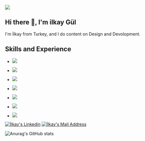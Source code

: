 ![](https://media-exp1.licdn.com/dms/image/C4D16AQFtfFicQhpnWw/profile-displaybackgroundimage-shrink_350_1400/0/1616528347824?e=1623283200&v=beta&t=TVx4wXv2nr4FK5-jNgSX5MCiYuzPwY9BVQD66MRMRmc)

## Hi there 👋, I'm ilkay Gül
I'm İlkay from Turkey, and I do content on Design and Devolopment. 

## Skills and Experience
* <img src="https://img.shields.io/badge/.NET-5C2D91?style=for-the-badge&logo=.net&logoColor=white"></img>
* <img src="https://img.shields.io/badge/Angular-DD0031?style=for-the-badge&logo=angular&logoColor=white"></img>
* <img src="https://img.shields.io/badge/C%23-239120?style=for-the-badge&logo=c-sharp&logoColor=white"></img>
* <img src="https://img.shields.io/badge/TypeScript-007ACC?style=for-the-badge&logo=typescript&logoColor=white"></img>
* <img src="https://img.shields.io/badge/HTML5-E34F26?style=for-the-badge&logo=html5&logoColor=white"></img>
* <img src="https://img.shields.io/badge/CSS3-1572B6?style=for-the-badge&logo=css3&logoColor=white"></img>

* <img src="https://img.shields.io/badge/Microsoft_SQL_Server-CC2927?style=for-the-badge&logo=microsoft-sql-server&logoColor=white"></img>

<a href="https://www.linkedin.com/in/ilkay-gül-839502170/" target="_blank" rel="nofollow"><img alt="İlkay's Linkedin" src="https://img.shields.io/badge/LinkedIn-0077B5?style=for-the-badge&logo=linkedin&logoColor=white" /></a>
  <a href="mailto:ilkaygl@outlook.com" target="_blank" rel="nofollow"><img alt="İlkay's Mail Address" src="https://img.shields.io/badge/Gmail-D14836?style=for-the-badge&logo=gmail&logoColor=white" /></a>






![Anurag's GitHub stats](https://github-readme-stats.vercel.app/api?username=ilkayGl&show_icons=true&theme=radical)
